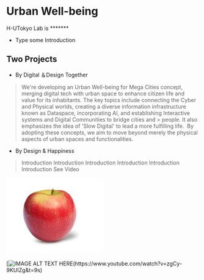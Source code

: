 # Urban Well-being

H-UTokyo Lab  is *******
- Type some Introduction

## Two Projects
- By Digital ＆Design Together  
> We're developing an Urban Well-being for Mega Cities concept, merging digital tech with urban space to enhance citizen life and value for its inhabitants.
>	The key topics include connecting the Cyber and Physical worlds, creating a diverse information infrastructure known as Dataspace, incorporating AI, and establishing Interactive systems and Digital Communities to bridge cities and > people. It also emphasizes the idea of 'Slow Digital' to lead a more fulfilling life. ​
>   By adopting these concepts, we aim to move beyond merely the physical aspects of urban spaces and functionalities. 

- By Design & Happiness
> Introduction
> Introduction
> Introduction
> Introduction
> Introduction
> Introduction
 See Video
>
 ![Test Image 6](https://github.com/Koshizuka-lab/H-UTokyo-Lab/blob/main/download.jpeg)


 [![IMAGE ALT TEXT HERE]([https://github.com/Koshizuka-lab/H-UTokyo-Lab/blob/main/download.jpeg](https://github.com/Koshizuka-lab/H-UTokyo-Lab/blob/main/download.jpeg)])(https://www.youtube.com/watch?v=zgCy-9KUIZg&t=9s)

